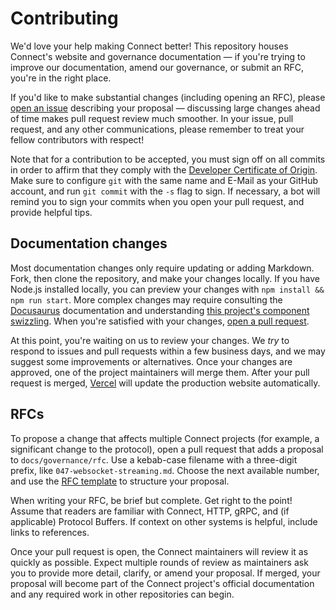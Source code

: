 Contributing
============

We'd love your help making Connect better! This repository houses Connect's
website and governance documentation &mdash; if you're trying to improve our
documentation, amend our governance, or submit an RFC, you're in the right
place.

If you'd like to make substantial changes (including opening an RFC), please
[open an issue][open-issue] describing your proposal &mdash; discussing large
changes ahead of time makes pull request review much smoother. In your issue,
pull request, and any other communications, please remember to treat your
fellow contributors with respect!

Note that for a contribution to be accepted, you must sign off on all commits
in order to affirm that they comply with the [Developer Certificate of Origin][dco].
Make sure to configure `git` with the same name and E-Mail as your GitHub account,
and run `git commit` with the `-s` flag to sign. If necessary, a bot will remind
you to sign your commits when you open your pull request, and provide helpful tips.

## Documentation changes

Most documentation changes only require updating or adding Markdown. Fork, then
clone the repository, and make your changes locally. If you have Node.js
installed locally, you can preview your changes with `npm install && npm run
start`. More complex changes may require consulting the
[Docusaurus][docusaurus] documentation and understanding [this project's
component swizzling][swizzling]. When you're satisfied with your changes, [open
a pull request](https://github.com/connectrpc/connectrpc.com/compare).

At this point, you're waiting on us to review your changes. We *try* to respond
to issues and pull requests within a few business days, and we may suggest some
improvements or alternatives. Once your changes are approved, one of the
project maintainers will merge them. After your pull request is merged,
[Vercel][vercel] will update the production website automatically.

## RFCs

To propose a change that affects multiple Connect projects (for example, a
significant change to the protocol), open a pull request that adds a proposal
to `docs/governance/rfc`. Use a kebab-case filename with a three-digit prefix,
like `047-websocket-streaming.md`. Choose the next available number, and use
the [RFC template](/RFC_TEMPLATE.md) to structure your proposal.

When writing your RFC, be brief but complete. Get right to the point! Assume
that readers are familiar with Connect, HTTP, gRPC, and (if applicable)
Protocol Buffers. If context on other systems is helpful, include links to
references.

Once your pull request is open, the Connect maintainers will review it as
quickly as possible. Expect multiple rounds of review as maintainers ask you to
provide more detail, clarify, or amend your proposal. If merged, your proposal
will become part of the Connect project's official documentation and any
required work in other repositories can begin.

[fork]: https://github.com/connectrpc/connectrpc.com/fork
[open-issue]: https://github.com/connectrpc/connectrpc.com/issues/new
[dco]: https://developercertificate.org
[docusaurus]: https://docusaurus.io
[vercel]: https://vercel.com
[swizzling]: https://docusaurus.io/docs/swizzling
